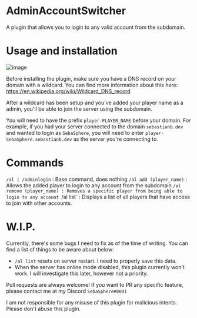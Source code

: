 # AdminAccountSwitcher
A plugin that allows you to login to any valid account from the subdomain.

# Usage and installation
![image](https://user-images.githubusercontent.com/27737877/164373408-9f94c33a-732f-4cfe-a3af-3e3c5f60e057.png)

Before installing the plugin, make sure you have a DNS record on your domain with a wildcard. You can find more information about this here: https://en.wikipedia.org/wiki/Wildcard_DNS_record

After a wildcard has been setup and you've added your player name as a admin, you'll be able to join the server using the subdomain.

You will need to have the prefix `player-PLAYER_NAME` before your domain. For example, if you had your server connected to the domain `sebastianb.dev` and wanted to login as `SebaSphere`, you will need to enter `player-SebaSphere.sebastianb.dev` as the server you're connecting to.

# Commands
`/al | /adminlogin` : Base command, does nothing
`/al add (player_name)` : Allows the added player to login to any account from the subdomain
`/al remove (player_name) : Removes a specific player from being able to login to any account
`/al list` : Displays a list of all players that have access to join with other accounts.

# W.I.P.
Currently, there's some bugs I need to fix as of the time of writing. You can find a list of things to be aware about below:
- `/al list` resets on server restart. I need to properly save this data.
- When the server has online mode disabled, this plugin currently won't work. I will investigate this later, however not a priority.

Pull requests are always welcome! If you want to PR any specific feature, please contact me at my Discord `SebaSphere#0001`

I am not responsible for any misuse of this plugin for malicious intents. Please don't abuse this plugin.
